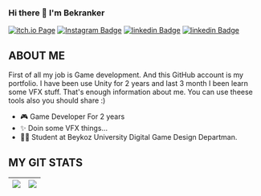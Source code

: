 ### Hi there 👋 I'm Bekranker

[![itch.io Page](https://img.shields.io/badge/Itch.io-bekranker-red)](https://bekranker.itch.io/)
[![Instagram Badge](https://img.shields.io/badge/Instagram-bekirrekiz-orange)](https://www.instagram.com/bekirrekiz/?hl=en)
[![linkedin Badge](https://img.shields.io/badge/L%C4%B1nkedin-Bekir%20ekiz-blue)](https://www.linkedin.com/in/bekir-ekiz-03118b229/)
[![linkedin Badge](https://img.shields.io/badge/bekranker.github.io-Site-yellowgreen)](https://bekranker.github.io)


## ABOUT ME
First of all my job is Game development. And this GitHub account is my portfolio. I have been use Unity for 2 years and last 3 month I been learn some VFX stuff. That's enough information about me. You can use theese tools also you should share :)

- 🎮 Game Developer For 2 years
- ✨ Doin some VFX things...  
- 🧑‍🎓 Student at Beykoz University Digital Game Design Departman.


## MY GIT STATS
<img src="https://github-readme-stats.vercel.app/api?username=bekranker&&show_icons=true&count_private=true&theme=radical"/>|<img src="https://github-readme-streak-stats.herokuapp.com/?user=dhanrajdc7&theme=radical"/>|
|---|---|

